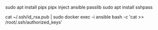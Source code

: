 sudo apt install pipx
pipx inject ansible passlib
sudo apt install sshpass

cat ~/.ssh/id_rsa.pub | sudo docker exec -i ansible bash -c 'cat >> /root/.ssh/authorized_keys'